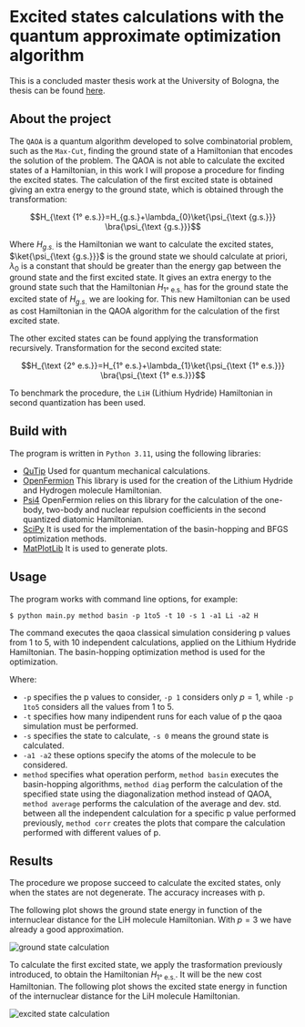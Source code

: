 # Excited states calculations with the quantum approximate optimization algorithm 
This is a concluded master thesis work at the University of Bologna, the thesis can be found [here](https://amslaurea.unibo.it/28792/).
## About the project
The `QAOA` is a quantum algorithm developed to solve combinatorial problem, such as the `Max-Cut`, finding the ground state of a Hamiltonian that encodes the solution
of the problem. 
The QAOA is not able to calculate the excited states of a Hamiltonian, in this work I will propose a procedure for finding the excited states.
The calculation of the first excited state is obtained giving an extra energy to the ground state, which is obtained through the transformation:

$$H_{\text {1° e.s.}}=H_{g.s.}+\lambda_{0}\ket{\psi_{\text {g.s.}}} \bra{\psi_{\text {g.s.}}}$$

Where $H_{g.s.}$ is the Hamiltonian we want to calculate the excited states, $\ket{\psi_{\text {g.s.}}}$ is the ground state we should calculate at priori, $\lambda_{0}$ is
a constant that should be greater than the energy gap between the ground state and the first excited state. It gives an extra energy to the ground state such that the
Hamiltonian $H_{\text {1° e.s. }}$ has for the ground state the excited state of $H_{g.s.}$ we are looking for. This new Hamiltonian can be used as cost Hamiltonian in the QAOA algorithm for the calculation of the first excited state.

The other excited states can be found applying the transformation recursively.
Transformation for the second excited state:

$$H_{\text {2° e.s.}}=H_{1° e.s.}+\lambda_{1}\ket{\psi_{\text {1° e.s.}}} \bra{\psi_{\text {1° e.s.}}}$$

To benchmark the procedure, the `LiH` (Lithium Hydride) Hamiltonian in second quantization has been used.

## Build with

The program is written in `Python 3.11`, using the following libraries:
* [QuTip](https://qutip.org/) Used for quantum mechanical calculations.
* [OpenFermion](https://quantumai.google/openfermion)  This library is used for the creation of the Lithium Hydride and Hydrogen molecule Hamiltonian.
* [Psi4](https://psicode.org/)  OpenFermion relies on this library for the calculation of the one-body, two-body and nuclear repulsion coefficients in the second quantized diatomic Hamiltonian.
* [SciPy](https://scipy.org/)  It is used for the implementation of the basin-hopping and BFGS optimization methods.
* [MatPlotLib](https://matplotlib.org/) It is used to generate plots.

## Usage

The program works with command line options, for example:
```
$ python main.py method basin -p 1to5 -t 10 -s 1 -a1 Li -a2 H
```
The command executes the qaoa classical simulation considering p values from 1 to 5, with 10 independent calculations, applied on the Lithium Hydride Hamiltonian. The basin-hopping optimization method is used for the optimization.

Where:
* `-p` specifies the p values to consider, `-p 1` considers only $p=1$, while `-p 1to5` considers all the values from 1 to 5.
* `-t` specifies how many indipendent runs for each value of p the qaoa simulation must be performed.
* `-s` specifies the state to calculate, `-s 0` means the ground state is calculated.
* `-a1 -a2` these options specify the atoms of the molecule to be considered.
* `method` specifies what operation perform, `method basin` executes the basin-hopping algorithms, `method diag` perform the calculation of the specified state using the diagonalization method instead of QAOA, `method average` performs the calculation of the average and dev. std. between all the independent calculation for a specific p value performed previously, `method corr` creates the plots that compare the calculation performed with different values of p.

## Results
The procedure we propose succeed to calculate the excited states, only when the states are not degenerate. The accuracy increases with p.

The following plot shows the ground state energy in function of the internuclear distance for the LiH molecule Hamiltonian. With $p=3$ we have already a good approximation.

![ground state calculation](https://github.com/danieletrisciani/qaoa-excited-states-calculation/assets/20107065/67452abd-1c33-47ef-86f5-3a2a7f5d5ea8)

To calculate the first excited state, we apply the trasformation previously introduced, to obtain the Hamiltonian $H_{\text {1° e.s.}}$. It will be the new cost Hamiltonian. 
The following plot shows the excited state energy in function of the internuclear distance for the LiH molecule Hamiltonian.

![excited state calculation](https://github.com/danieletrisciani/qaoa-excited-states-calculation/assets/20107065/2ca59971-e431-4a6c-962d-4712d57da5b7)

